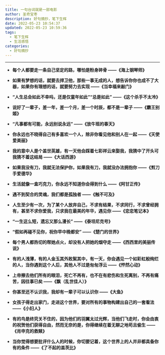```yaml
---
title: 一句台词就是一部电影
author: 圣奇宝枣
description: 好句摘抄，笔下生辉
date: 2022-05-23 10:54:37
updated: 2022-05-23 10:59:36
tags:
  - 笔下生辉
  - 生活感悟
categories:
  - 好句摘抄
---
```


---

- **每个人都要走一条自己坚定的路，哪怕是粉身碎骨 ——《海上钢琴师》**

- **如果有梦想的话，就要去捍卫他，那些一事无成的人，想告诉你你也成不了大器，如果你有理想的话，就要努力去实现 ——《当幸福来敲门》**

- **“人生总会如此不幸吗，还是仅童年如此”“总是如此” ——《这个杀手不太冷》**

- **说好了一辈子，差一年，差一个月，差一个时辰，都不是一辈子 ——《霸王别姬》**

- **“凡事都有可能，永远别说永远” ——《放牛班的春天》**

- **你永远也不晓得自己有多喜欢一个人，除非你看见他和别人在一起 ——《天使爱美丽》**

- **我的意中人是个盖世英雄，有一天他会踩着七彩祥云来娶我，我猜中了开头可我猜不着这结局 ——《大话西游》**

- **如果我没有刀，我就无法保护你，如果我有刀，我就没办法拥抱你 ——《剪刀手爱德华》**

- **生活就像一盒巧克力，你永远不知道你会得到什么 ——《阿甘正传》**

- **遇不到契合的灵魂，我们都是孤独者 ——《触不可及》**

- **人生至少有一次，为了某个人放弃自己，不求有结果，不求同行，不求曾经拥有，甚至不求你爱我，只求我在最美的年华，遇见你 ——《恋恋笔记本》**

- **“一生这么短，遗忘又那么漫长” ——《泰坦尼克号》**

- **“假如再碰不见你，祝你早中晚都安” ——《楚门的世界》**

- **每个男人都热切的帮她点火，却没有人把她的烟夺走 ——《西西里的美丽传说》**

- **有的人浅薄，有的人金玉其外败絮其中，有一天，你会遇见一个如彩虹般绚烂的人，当你遇到这个人后，其他人不过是匆匆浮云 ——《怦然心动》**

- **上帝擦去他们所有的眼泪，死亡不再有，也不在有悲伤和生死离别，不再有痛苦，因往事已矣 ——《飘（乱世佳人）》**

- **你甚至还不认识我，我却有一辈子可以认识你 ——《大鱼》**

- **女孩子得走出家门，走进这个世界，要对所有的事物构建出自己的一套看法 ——《小妇人》**

- **有的鸟是终究关不住的，因为他们的羽翼太过光辉，当他们飞走时，你会由衷的祝贺他们获得自由，然而无奈的是，你得继续在着无聊之地苟且偷生 ——《肖申克的救赎》**

- **当你觉得想要批评什么人的时候，你切要记着，这个世界上的人并非都具备你有的条件 ——《了不起的盖茨比》**
